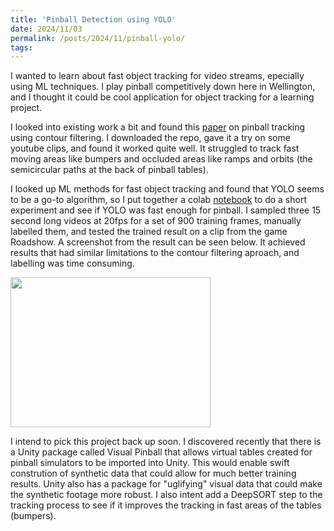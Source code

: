 ```yaml
---
title: 'Pinball Detection using YOLO'
date: 2024/11/03
permalink: /posts/2024/11/pinball-yolo/
tags:
---
```


I wanted to learn about fast object tracking for video streams, epecially using ML techniques. I play pinball competitively down here in Wellington, and I thought it could be cool application for object tracking for a learning project. 

I looked into existing work a bit and found this [paper](https://medium.com/better-programming/using-ai-to-automate-a-pinball-machine-ef5721141f03) on pinball tracking using contour filtering. I downloaded the repo, gave it a try on some youtube clips, and found it worked quite well. It struggled to track fast moving areas like bumpers and occluded areas like ramps and orbits (the semicircular paths at the back of pinball tables). 

I looked up ML methods for fast object tracking and found that YOLO seems to be a go-to algorithm, so I put together a colab [notebook](https://colab.research.google.com/drive/1Kz2z_0XGtps2NwElRoyH9Jy2ym2h1Wdk?usp=sharing) to do a short experiment and see if YOLO was fast enough for pinball. I sampled three 15 second long videos at 20fps for a set of 900 training frames, manually labelled them, and tested the trained result on a clip from the game Roadshow. A screenshot from the result can be seen below. It achieved results that had similar limitations to the contour filtering aproach, and labelling was time consuming. 

<image src="/images/roadshow.jpg" width="320" height="240" controls></image> 

I intend to pick this project back up soon. I discovered recently that there is a Unity package called Visual Pinball that allows virtual tables created for pinball simulators to be imported into Unity. This would enable swift constrution of synthetic data that could allow for much better training results. Unity also has a package for "uglifying" visual data that could make the synthetic footage more robust. I also intent add a DeepSORT step to the tracking process to see if it improves the tracking in fast areas of the tables (bumpers). 


